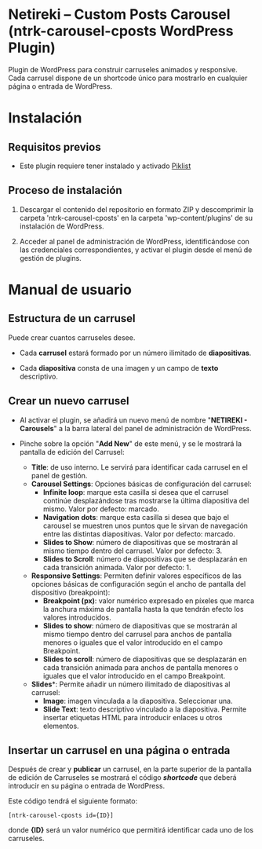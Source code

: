# Netireki – Custom Posts Carousel (ntrk-carousel-cposts WordPress Plugin)
Plugin de WordPress para construir carruseles animados y responsive. Cada carrusel dispone de un shortcode único para mostrarlo en cualquier página o entrada de WordPress.

# Instalación

## Requisitos previos
* Este plugin requiere tener instalado y activado [Piklist](https://piklist.com)

## Proceso de instalación
1. Descargar el contenido del repositorio en formato ZIP y descomprimir la carpeta 'ntrk-carousel-cposts' en la carpeta 'wp-content/plugins' de su instalación de WordPress.

2. Acceder al panel de administración de WordPress, identificándose con las credenciales correspondientes, y activar el plugin desde el menú de gestión de plugins.

# Manual de usuario

## Estructura de un carrusel
Puede crear cuantos carruseles desee.

* Cada **carrusel** estará formado por un número ilimitado de **diapositivas**.

* Cada **diapositiva** consta de una imagen y un campo de **texto** descriptivo.

## Crear un nuevo carrusel
* Al activar el plugin, se añadirá un nuevo menú de nombre "**NETIREKI - Carousels**" a la barra lateral del panel de administración de WordPress.

* Pinche sobre la opción "**Add New**" de este menú, y se le mostrará la pantalla de edición del Carrusel:

  - **Title**: de uso interno. Le servirá para identificar cada carrusel en el panel de gestión.
  - **Carousel Settings**:
    Opciones básicas de configuración del carrusel:
    - **Infinite loop**: marque esta casilla si desea que el carrusel continúe desplazándose tras mostrarse la última diapositiva del mismo. Valor por defecto: marcado.
    - **Navigation dots**: marque esta casilla si desea que bajo el carousel se muestren unos puntos que le sirvan de navegación entre las distintas diapositivas. Valor por defecto: marcado.
    - **Slides to Show**: número de diapositivas que se mostrarán al mismo tiempo dentro del carrusel. Valor por defecto: 3.
    - **Slides to Scroll**: número de diapositivas que se desplazarán en cada transición animada. Valor por defecto: 1.
  - **Responsive Settings**:
    Permiten definir valores específicos de las opciones básicas de configuración según el ancho de pantalla del dispositivo (breakpoint):
    - **Breakpoint (px)**: valor numérico expresado en píxeles que marca la anchura máxima de pantalla hasta la que tendrán efecto los valores introducidos.
    - **Slides to show**: número de diapositivas que se mostrarán al mismo tiempo dentro del carrusel para anchos de pantalla menores o iguales que el valor introducido en el campo Breakpoint.
    - **Slides to scroll**: número de diapositivas que se desplazarán en cada transición animada para anchos de pantalla menores o iguales que el valor introducido en el campo Breakpoint.
  - **Slides***:
    Permite añadir un número ilimitado de diapositivas al carrusel:
    - **Image**: imagen vinculada a la diapositiva. Seleccionar una.
    - **Slide Text**: texto descriptivo vinculado a la diapositiva. Permite insertar etiquetas HTML para introducir enlaces u otros elementos.

## Insertar un carrusel en una página o entrada
Después de crear y **publicar** un carrusel, en la parte superior de la pantalla de edición de Carruseles se mostrará el código ***shortcode*** que deberá introducir en su página o entrada de WordPress.

Este código tendrá el siguiente formato:
```
[ntrk-carousel-cposts id={ID}]
```
donde **{ID}** será un valor numérico que permitirá identificar cada uno de los carruseles.

